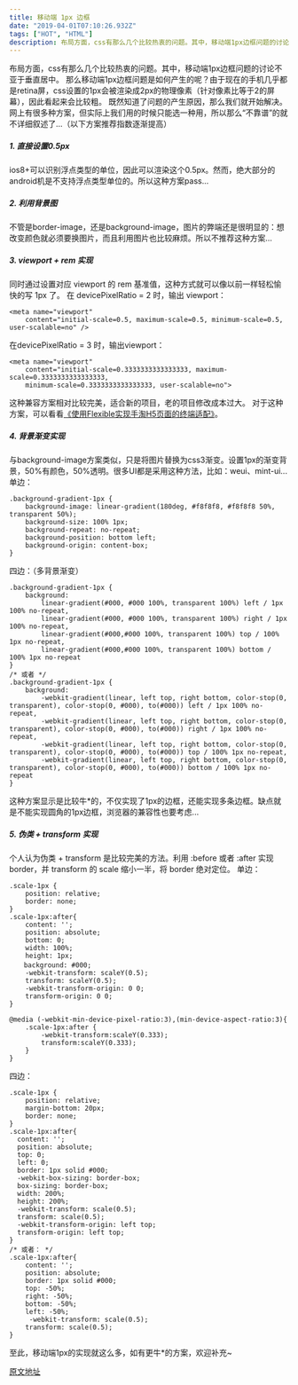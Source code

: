 ```yaml
---
title: 移动端 1px 边框
date: "2019-04-01T07:10:26.932Z"
tags: ["HOT", "HTML"]
description: 布局方面，css有那么几个比较热衷的问题。其中，移动端1px边框问题的讨论不亚于垂直居中。那么移动端1px边框问题是如何产生的呢？由于现在的手机几乎都是retina屏，css设置的1px会被渲染成2px的物理像素（针对像素比等于2的屏幕），因此看起来会比较粗。既然知道了问题的产生原因，那么我们就开始解决。网上有很多种方案，但实际上我们用的时候只能选一种用，所以那么“不靠谱”的就不详细叙述了...（以下方案推荐指数逐渐提高）
---
```


布局方面，css有那么几个比较热衷的问题。其中，移动端1px边框问题的讨论不亚于垂直居中。
那么移动端1px边框问题是如何产生的呢？由于现在的手机几乎都是retina屏，css设置的1px会被渲染成2px的物理像素（针对像素比等于2的屏幕），因此看起来会比较粗。
既然知道了问题的产生原因，那么我们就开始解决。网上有很多种方案，但实际上我们用的时候只能选一种用，所以那么“不靠谱”的就不详细叙述了...（以下方案推荐指数逐渐提高）

##### 1. 直接设置0.5px  
ios8+可以识别浮点类型的单位，因此可以渲染这个0.5px。然而，绝大部分的android机是不支持浮点类型单位的。所以这种方案pass...

##### 2. 利用背景图  
不管是border-image，还是background-image，图片的弊端还是很明显的：想改变颜色就必须要换图片，而且利用图片也比较麻烦。所以不推荐这种方案...

##### 3. viewport + rem 实现  
同时通过设置对应 viewport 的 rem 基准值，这种方式就可以像以前一样轻松愉快的写 1px 了。
在 devicePixelRatio = 2 时，输出 viewport：  
```html{numberLines: true}
<meta name="viewport" 
    content="initial-scale=0.5, maximum-scale=0.5, minimum-scale=0.5, user-scalable=no" />
```
在devicePixelRatio = 3 时，输出viewport：
```html{numberLines: true}
<meta name="viewport" 
    content="initial-scale=0.3333333333333333, maximum-scale=0.3333333333333333, 
    minimum-scale=0.3333333333333333, user-scalable=no">
```
这种兼容方案相对比较完美，适合新的项目，老的项目修改成本过大。
对于这种方案，可以看看[《使用Flexible实现手淘H5页面的终端适配》](http://www.w3cplus.com/mobile/lib-flexible-for-html5-layout.html)。

##### 4. 背景渐变实现
与background-image方案类似，只是将图片替换为css3渐变。设置1px的渐变背景，50%有颜色，50%透明。很多UI都是采用这种方法，比如：weui、mint-ui...
单边：

```css{numberLines: true}
.background-gradient-1px {
    background-image: linear-gradient(180deg, #f8f8f8, #f8f8f8 50%, transparent 50%);
    background-size: 100% 1px;
    background-repeat: no-repeat;
    background-position: bottom left;
    background-origin: content-box;
}
```
四边：（多背景渐变）
```css{numberLines: true}
.background-gradient-1px {
    background:
        linear-gradient(#000, #000 100%, transparent 100%) left / 1px 100% no-repeat,
        linear-gradient(#000, #000 100%, transparent 100%) right / 1px 100% no-repeat,
        linear-gradient(#000,#000 100%, transparent 100%) top / 100% 1px no-repeat,
        linear-gradient(#000,#000 100%, transparent 100%) bottom / 100% 1px no-repeat
}
/* 或者 */
.background-gradient-1px {
    background:
        -webkit-gradient(linear, left top, right bottom, color-stop(0, transparent), color-stop(0, #000), to(#000)) left / 1px 100% no-repeat,
        -webkit-gradient(linear, left top, right bottom, color-stop(0, transparent), color-stop(0, #000), to(#000)) right / 1px 100% no-repeat,
        -webkit-gradient(linear, left top, right bottom, color-stop(0, transparent), color-stop(0, #000), to(#000)) top / 100% 1px no-repeat,
        -webkit-gradient(linear, left top, right bottom, color-stop(0, transparent), color-stop(0, #000), to(#000)) bottom / 100% 1px no-repeat
}
```
这种方案显示是比较牛*的，不仅实现了1px的边框，还能实现多条边框。缺点就是不能实现圆角的1px边框，浏览器的兼容性也要考虑...

##### 5. 伪类 + transform 实现
个人认为伪类 + transform 是比较完美的方法。利用 :before 或者 :after 实现 border，并 transform 的 scale 缩小一半，将 border 绝对定位。
单边：
```css{numberLines: true}
.scale-1px {
    position: relative;
    border: none;
}
.scale-1px:after{
    content: '';
    position: absolute;
    bottom: 0;
    width: 100%;
    height: 1px;
　  background: #000;
    -webkit-transform: scaleY(0.5);
    transform: scaleY(0.5);
    -webkit-transform-origin: 0 0;
    transform-origin: 0 0;
}

@media (-webkit-min-device-pixel-ratio:3),(min-device-aspect-ratio:3){
    .scale-1px:after {
        -webkit-transform:scaleY(0.333);
        transform:scaleY(0.333);
    }
}

```
四边：
```css{numberLines: true}
.scale-1px {
    position: relative;
    margin-bottom: 20px;
    border: none;
}
.scale-1px:after{
  content: '';
  position: absolute;
  top: 0;
  left: 0;
  border: 1px solid #000;
  -webkit-box-sizing: border-box;
  box-sizing: border-box;
  width: 200%;
  height: 200%;
  -webkit-transform: scale(0.5);
  transform: scale(0.5);
  -webkit-transform-origin: left top;
  transform-origin: left top;
}
/* 或者： */
.scale-1px:after{
    content: '';
    position: absolute;
    border: 1px solid #000;
    top: -50%;
    right: -50%;
    bottom: -50%;
    left: -50%;
     -webkit-transform: scale(0.5);
    transform: scale(0.5);
}

```
至此，移动端1px的实现就这么多，如有更牛*的方案，欢迎补充~

[原文地址](https://www.cnblogs.com/chenwenhao/p/9350425.html)
